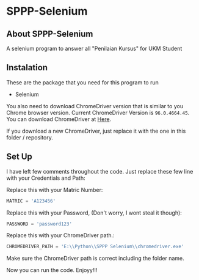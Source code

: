 # SPPP-Selenium

## About SPPP-Selenium
A selenium program to answer all "Penilaian Kursus" for UKM Student


## Instalation

These are the package that you need for this program to run
- Selenium

You also need to download ChromeDriver version that is similar to you Chrome browser version. Current ChromeDriver Version is `96.0.4664.45`. You can download ChromeDriver at [Here](https://chromedriver.chromium.org/downloads).

If you download a new ChromeDriver, just replace it with the one in this folder / repository.


## Set Up

I have left few comments throughout the code. Just replace these few line with your Credentials and Path:

Replace this with your Matric Number:
```python
MATRIC = 'A123456'
```

Replace this with your Password, (Don't worry, I wont steal it though):
```python
PASSWORD = 'password123'
```

Replace this with your ChromeDriver path.:
```python
CHROMEDRIVER_PATH = 'E:\\Python\\SPPP Selenium\\chromedriver.exe'
```
Make sure the ChromeDriver path is correct including the folder name.

Now you can run the code. Enjoyy!!!
